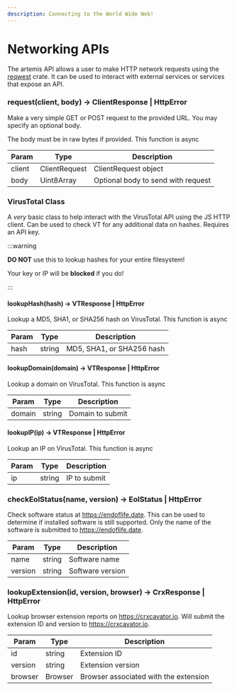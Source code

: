 ```yaml
---
description: Connecting to the World Wide Web!
---
```


# Networking APIs

The artemis API allows a user to make HTTP network requests using the
[reqwest](https://docs.rs/reqwest/latest/reqwest/index.html) crate. It can be
used to interact with external services or services that expose an API.

### request(client, body) -> ClientResponse | HttpError

Make a very simple GET or POST request to the provided URL. You may specify an
optional body.

The body must be in raw bytes if provided. This function is async

| Param  | Type          | Description                        |
| ------ | ------------- | ---------------------------------- |
| client | ClientRequest | ClientRequest object               |
| body   | Uint8Array    | Optional body to send with request |

### VirusTotal Class

A _very_ basic class to help interact with the VirusTotal API using the JS HTTP
client. Can be used to check VT for any additional data on hashes. Requires an
API key.

:::warning

**DO NOT** use this to lookup hashes for your entire filesystem!

Your key or IP will be **blocked** if you do!

:::

#### lookupHash(hash) -> VTResponse | HttpError

Lookup a MD5, SHA1, or SHA256 hash on VirusTotal. This function is async

| Param | Type   | Description               |
| ----- | ------ | ------------------------- |
| hash  | string | MD5, SHA1, or SHA256 hash |

#### lookupDomain(domain) -> VTResponse | HttpError

Lookup a domain on VirusTotal. This function is async

| Param  | Type   | Description      |
| ------ | ------ | ---------------- |
| domain | string | Domain to submit |

#### lookupIP(ip) -> VTResponse | HttpError

Lookup an IP on VirusTotal. This function is async

| Param | Type   | Description  |
| ----- | ------ | ------------ |
| ip    | string | IP to submit |

### checkEolStatus(name, version) -> EolStatus | HttpError

Check software status at https://endoflife.date. This can be used to determine
if installed software is still supported. Only the name of the software is
submitted to https://endoflife.date.

| Param   | Type   | Description      |
| ------- | ------ | ---------------- |
| name    | string | Software name    |
| version | string | Software version |

### lookupExtension(id, version, browser) -> CrxResponse | HttpError

Lookup browser extension reports on https://crxcavator.io. Will submit the
extension ID and version to https://crxcavator.io.

| Param   | Type    | Description                           |
| ------- | ------- | ------------------------------------- |
| id      | string  | Extension ID                          |
| version | string  | Extension version                     |
| browser | Browser | Browser associated with the extension |
